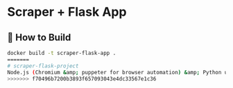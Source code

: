 # Scraper + Flask App

## 🔧 How to Build

```bash
docker build -t scraper-flask-app .
=======
# scraper-flask-project
Node.js (Chromium &amp; puppeter for browser automation) &amp; Python used for Hosting Project
>>>>>>> f70496b7200b3893f657093043e4dc33567e1c36
